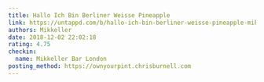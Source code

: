 ```yaml
---
title: Hallo Ich Bin Berliner Weisse Pineapple
link: https://untappd.com/b/hallo-ich-bin-berliner-weisse-pineapple-mikkeller/2247443
authors: Mikkeller
date: 2018-12-02 22:02:18
rating: 4.75
checkin:
  name: Mikkeller Bar London
posting_method: https://ownyourpint.chrisburnell.com
---
```

